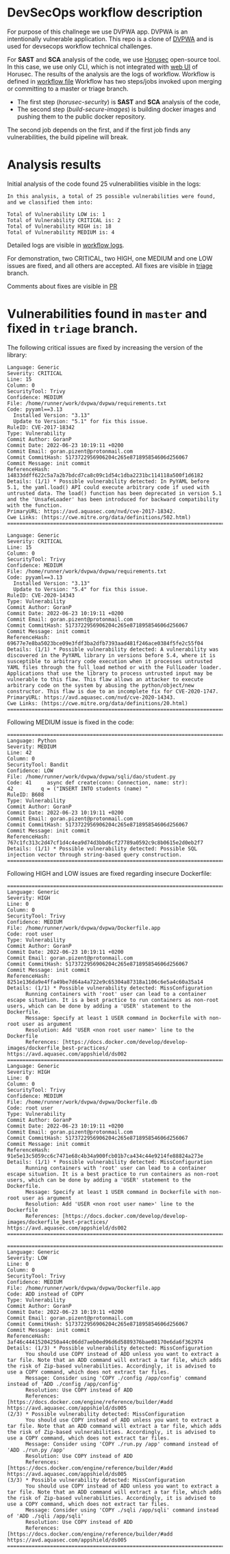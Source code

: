 
DevSecOps workflow description
==============================

For purpose of this challnege we use DVPWA app. DVPWA is an intentionally vulnerable application. 
This repo is a clone of [DVPWA](https://github.com/anxolerd/dvpwa) and is used for devsecops workflow technical challenges.


For **SAST** and **SCA** analysis of the code, we use [Horusec](https://horusec.io/) open-source tool. In this case, we use only CLI, which is not integrated with [web UI](https://docs.horusec.io/docs/web/overview/) of Horusec. 
The results of the analysis are the logs of workflow. 
Workflow is defined in [workflow file](https://github.com/GoranP/dvpwa/blob/master/.github/workflows/horusec.yaml) 
Workflow has two steps/jobs invoked upon merging or committing to a master or triage branch.

* The first step (_horusec-security_) is **SAST** and **SCA**  analysis of the code, 
* The second step (_build-secure-images_) is building docker images and pushing them to the public docker repository.

The second job depends on the first, and if the first job finds any vulnerabilities, the build pipeline will break.

Analysis results
================
Initial analysis of the code found 25 vulnerabilities visible in the logs:

```code
In this analysis, a total of 25 possible vulnerabilities were found, and we classified them into:

Total of Vulnerability LOW is: 1
Total of Vulnerability CRITICAL is: 2
Total of Vulnerability HIGH is: 18
Total of Vulnerability MEDIUM is: 4
```

Detailed logs are visible in [workflow logs](https://github.com/GoranP/dvpwa/runs/7111064002?check_suite_focus=true).

For demonstration, two CRITICAL, two HIGH, one MEDIUM and one LOW issues are fixed, and all others are accepted.
All fixes are visible in [triage](https://github.com/GoranP/dvpwa/tree/triage) branch.

Comments about fixes are visible in [PR](https://github.com/GoranP/dvpwa/pull/1)


Vulnerabilities found in `master` and fixed in `triage` branch.
===============================================================

The following critical issues are fixed by increasing the version of the library:

```code
Language: Generic
Severity: CRITICAL
Line: 15
Column: 0
SecurityTool: Trivy
Confidence: MEDIUM
File: /home/runner/work/dvpwa/dvpwa/requirements.txt
Code: pyyaml==3.13
  Installed Version: "3.13"
  Update to Version: "5.1" for fix this issue.
RuleID: CVE-2017-18342
Type: Vulnerability
Commit Author: GoranP
Commit Date: 2022-06-23 10:19:11 +0200
Commit Email: goran.pizent@protonmail.com
Commit CommitHash: 5173722956906204c265e871895854606d256067
Commit Message: init commit
ReferenceHash: 14833ddff622c5a7a2b7bdcd7ca8c09c1d54c1dba2231bc114118a500f1d6182
Details: (1/1) * Possible vulnerability detected: In PyYAML before 5.1, the yaml.load() API could execute arbitrary code if used with untrusted data. The load() function has been deprecated in version 5.1 and the 'UnsafeLoader' has been introduced for backward compatibility with the function.
PrimaryURL: https://avd.aquasec.com/nvd/cve-2017-18342.
Cwe Links: (https://cwe.mitre.org/data/definitions/502.html)
==================================================================================

Language: Generic
Severity: CRITICAL
Line: 15
Column: 0
SecurityTool: Trivy
Confidence: MEDIUM
File: /home/runner/work/dvpwa/dvpwa/requirements.txt
Code: pyyaml==3.13
  Installed Version: "3.13"
  Update to Version: "5.4" for fix this issue.
RuleID: CVE-2020-14343
Type: Vulnerability
Commit Author: GoranP
Commit Date: 2022-06-23 10:19:11 +0200
Commit Email: goran.pizent@protonmail.com
Commit CommitHash: 5173722956906204c265e871895854606d256067
Commit Message: init commit
ReferenceHash: 69677e7e8ba5023bce09e3fdf3ba2dfb7393aad481f246ace0384f5fe2c55f04
Details: (1/1) * Possible vulnerability detected: A vulnerability was discovered in the PyYAML library in versions before 5.4, where it is susceptible to arbitrary code execution when it processes untrusted YAML files through the full_load method or with the FullLoader loader. Applications that use the library to process untrusted input may be vulnerable to this flaw. This flaw allows an attacker to execute arbitrary code on the system by abusing the python/object/new constructor. This flaw is due to an incomplete fix for CVE-2020-1747.
PrimaryURL: https://avd.aquasec.com/nvd/cve-2020-14343.
Cwe Links: (https://cwe.mitre.org/data/definitions/20.html)
==================================================================================

```



Following MEDIUM issue is fixed in the code:

```code
==================================================================================
Language: Python
Severity: MEDIUM
Line: 42
Column: 0
SecurityTool: Bandit
Confidence: LOW
File: /home/runner/work/dvpwa/dvpwa/sqli/dao/student.py
Code: 41     async def create(conn: Connection, name: str):
42         q = ("INSERT INTO students (name) "
RuleID: B608
Type: Vulnerability
Commit Author: GoranP
Commit Date: 2022-06-23 10:19:11 +0200
Commit Email: goran.pizent@protonmail.com
Commit CommitHash: 5173722956906204c265e871895854606d256067
Commit Message: init commit
ReferenceHash: 767c1fc313c2d47cf1d4c4ea9d74d3bbd6cf27789a0592c9c8b0615e2d0eb2f7
Details: (1/1) * Possible vulnerability detected: Possible SQL injection vector through string-based query construction.
=================================================================================
```


Following HIGH and LOW issues are fixed regarding insecure Dockerfile:

```code
==================================================================================
Language: Generic
Severity: HIGH
Line: 0
Column: 0
SecurityTool: Trivy
Confidence: MEDIUM
File: /home/runner/work/dvpwa/dvpwa/Dockerfile.app
Code: root user
Type: Vulnerability
Commit Author: GoranP
Commit Date: 2022-06-23 10:19:11 +0200
Commit Email: goran.pizent@protonmail.com
Commit CommitHash: 5173722956906204c265e871895854606d256067
Commit Message: init commit
ReferenceHash: 8251e136da9e4ffa49be7d64a4a722e9c65304a87318a1106c6e5a4c60a35a14
Details: (1/1) * Possible vulnerability detected: MissConfiguration
      Running containers with 'root' user can lead to a container escape situation. It is a best practice to run containers as non-root users, which can be done by adding a 'USER' statement to the Dockerfile.
      Message: Specify at least 1 USER command in Dockerfile with non-root user as argument
      Resolution: Add 'USER <non root user name>' line to the Dockerfile
      References: [https://docs.docker.com/develop/develop-images/dockerfile_best-practices/ https://avd.aquasec.com/appshield/ds002
==================================================================================
Language: Generic
Severity: HIGH
Line: 0
Column: 0
SecurityTool: Trivy
Confidence: MEDIUM
File: /home/runner/work/dvpwa/dvpwa/Dockerfile.db
Code: root user
Type: Vulnerability
Commit Author: GoranP
Commit Date: 2022-06-23 10:19:11 +0200
Commit Email: goran.pizent@protonmail.com
Commit CommitHash: 5173722956906204c265e871895854606d256067
Commit Message: init commit
ReferenceHash: 91e5e13c5059cc6c7471e68c4b34a900fcb01b7ca434c44e9214fe88824a273e
Details: (1/1) * Possible vulnerability detected: MissConfiguration
      Running containers with 'root' user can lead to a container escape situation. It is a best practice to run containers as non-root users, which can be done by adding a 'USER' statement to the Dockerfile.
      Message: Specify at least 1 USER command in Dockerfile with non-root user as argument
      Resolution: Add 'USER <non root user name>' line to the Dockerfile
      References: [https://docs.docker.com/develop/develop-images/dockerfile_best-practices/ https://avd.aquasec.com/appshield/ds002
==================================================================================

==================================================================================
Language: Generic
Severity: LOW
Line: 0
Column: 0
SecurityTool: Trivy
Confidence: MEDIUM
File: /home/runner/work/dvpwa/dvpwa/Dockerfile.app
Code: ADD instead of COPY
Type: Vulnerability
Commit Author: GoranP
Commit Date: 2022-06-23 10:19:11 +0200
Commit Email: goran.pizent@protonmail.com
Commit CommitHash: 5173722956906204c265e871895854606d256067
Commit Message: init commit
ReferenceHash: 3af46c44415204250a44c06dd7aeb0ed96d6d5889376bae08170e6da6f362974
Details: (1/3) * Possible vulnerability detected: MissConfiguration
      You should use COPY instead of ADD unless you want to extract a tar file. Note that an ADD command will extract a tar file, which adds the risk of Zip-based vulnerabilities. Accordingly, it is advised to use a COPY command, which does not extract tar files.
      Message: Consider using 'COPY ./config /app/config' command instead of 'ADD ./config /app/config'
      Resolution: Use COPY instead of ADD
      References: [https://docs.docker.com/engine/reference/builder/#add https://avd.aquasec.com/appshield/ds005
(2/3) * Possible vulnerability detected: MissConfiguration
      You should use COPY instead of ADD unless you want to extract a tar file. Note that an ADD command will extract a tar file, which adds the risk of Zip-based vulnerabilities. Accordingly, it is advised to use a COPY command, which does not extract tar files.
      Message: Consider using 'COPY ./run.py /app' command instead of 'ADD ./run.py /app'
      Resolution: Use COPY instead of ADD
      References: [https://docs.docker.com/engine/reference/builder/#add https://avd.aquasec.com/appshield/ds005
(3/3) * Possible vulnerability detected: MissConfiguration
      You should use COPY instead of ADD unless you want to extract a tar file. Note that an ADD command will extract a tar file, which adds the risk of Zip-based vulnerabilities. Accordingly, it is advised to use a COPY command, which does not extract tar files.
      Message: Consider using 'COPY ./sqli /app/sqli' command instead of 'ADD ./sqli /app/sqli'
      Resolution: Use COPY instead of ADD
      References: [https://docs.docker.com/engine/reference/builder/#add https://avd.aquasec.com/appshield/ds005
==================================================================================

```

